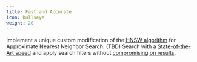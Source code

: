 ```yaml
---
title: Fast and Accurate
icon: bullseye
weight: 20
---
```


Implement a unique custom modification of the [HNSW algorithm](https://arxiv.org/abs/1603.09320) for Approximate Nearest Neighbor Search. (TBD) 
Search with a [State-of-the-Art speed](https://github.com/erikbern/ann-benchmarks) and apply search filters without [compromising on results](https://blog.vasnetsov.com/posts/categorical-hnsw/).
